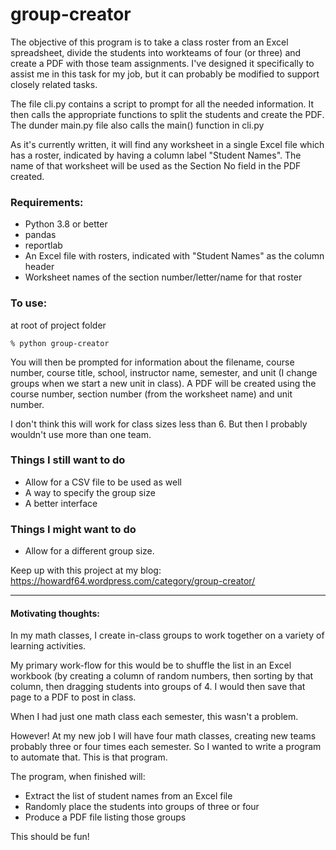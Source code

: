 # group-creator

The objective of this program is to take a class roster from an Excel spreadsheet, divide the students into workteams of four (or three) and create a PDF with those team assignments. I've designed it specifically to assist me in this task for my job, but it can probably be modified to support closely related tasks.

The file cli.py contains a script to prompt for all the needed information. It then calls the appropriate functions to split the students and create the PDF. The dunder main.py file also calls the main() function in cli.py

As it's currently written, it will find any worksheet in a single Excel file which has a roster, indicated by having a column label "Student Names". The name of that worksheet will be used as the Section No field in the PDF created.

### Requirements:
* Python 3.8 or better
* pandas
* reportlab
* An Excel file with rosters, indicated with "Student Names" as the column header
* Worksheet names of the section number/letter/name for that roster

### To use:
at root of project folder

`% python group-creator`

You will then be prompted for information about the filename, course number, course title, school, instructor name, semester, and unit (I change groups when we start a new unit in class). A PDF will be created using the course number, section number (from the worksheet name) and unit number.

I don't think this will work for class sizes less than 6. But then I probably wouldn't use more than one team.


### Things I still want to do
* Allow for a CSV file to be used as well
* A way to specify the group size
* A better interface

### Things I might want to do
* Allow for a different group size.


Keep up with this project at my blog: https://howardf64.wordpress.com/category/group-creator/


---

#### Motivating thoughts:

In my math classes, I create in-class groups to work together on a variety of learning activities.

My primary work-flow for this would be to shuffle the list in an Excel workbook (by creating a column of random numbers,
then sorting by that column, then dragging students into groups of 4. I would then save that page to a PDF to post in class.

When I had just one math class each semester, this wasn't a problem.

However! At my new job I will have four math classes, creating new teams probably three or four times each semester. So
I wanted to write a program to automate that. This is that program.

The program, when finished will:
* Extract the list of student names from an Excel file
* Randomly place the students into groups of three or four
* Produce a PDF file listing those groups

This should be fun!
